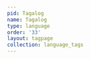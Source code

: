 ```yaml
---
pid: Tagalog
name: Tagalog
type: language
order: '33'
layout: tagpage
collection: language_tags
---
```


